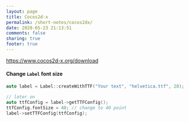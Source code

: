 ```yaml
---
layout: page
title: Cocos2d-x
permalink: /short-notes/cocos2dx/
date: 2020-05-23 21:13:51
comments: false
sharing: true
footer: true
---
```


https://www.cocos2d-x.org/download

#### Change `Label` font size

```cpp
auto label = Label::createWithTTF("Your text", "helvetica.ttf", 28);

// later on
auto ttfConfig = label->getTTFConfig();
ttfConfig.fontSize = 40; // change to 40 point
label->setTTFConfig(ttfConfig);
```
